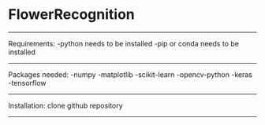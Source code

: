 # FlowerRecognition

----

Requirements:
-python needs to be installed
-pip or conda needs to be installed

----

Packages needed:
-numpy
-matplotlib
-scikit-learn
-opencv-python
-keras
-tensorflow

----

Installation:
clone github repository

----
